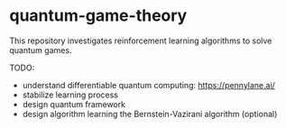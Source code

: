 # quantum-game-theory

This repository investigates reinforcement learning algorithms to solve quantum games.

TODO:
- understand differentiable quantum computing: https://pennylane.ai/
- stabilize learning process
- design quantum framework
- design algorithm learning the Bernstein-Vazirani algorithm (optional)
